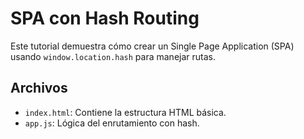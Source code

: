 # SPA con Hash Routing

Este tutorial demuestra cómo crear un Single Page Application (SPA) usando `window.location.hash` para manejar rutas.

## Archivos
- `index.html`: Contiene la estructura HTML básica.
- `app.js`: Lógica del enrutamiento con hash.
